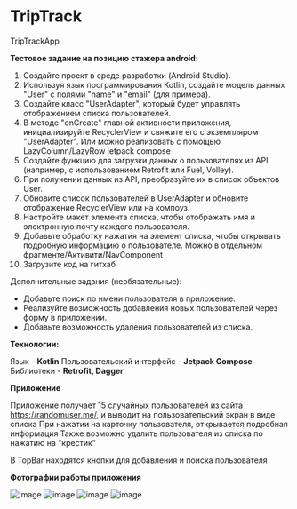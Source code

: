 # TripTrack
TripTrackApp

**Тестовое задание на позицию стажера android:**

1. Создайте проект в среде разработки (Android Studio).
2. Используя язык программирования Kotlin, создайте модель данных "User" с полями "name" и "email" (для примера).
3. Создайте класс "UserAdapter", который будет управлять отображением списка пользователей.
4. В методе "onCreate" главной активности приложения, инициализируйте RecyclerView и свяжите его с экземпляром "UserAdapter".
Или можно реализовать с помощью LazyColumn/LazyRow jetpack compose
5. Создайте функцию для загрузки данных о пользователях из API (например, с использованием Retrofit или Fuel, Volley).
6. При получении данных из API, преобразуйте их в список объектов User.
7. Обновите список пользователей в UserAdapter и обновите отображение RecyclerView или на компоуз.
8. Настройте макет элемента списка, чтобы отображать имя и электронную почту каждого пользователя.
9. Добавьте обработку нажатия на элемент списка, чтобы открывать подробную информацию о пользователе.
Можно в отдельном фрагменте/Активити/NavComponent
10. Загрузите код на гитхаб

Дополнительные задания (необязательные):
- Добавьте поиск по имени пользователя в приложение.
- Реализуйте возможность добавления новых пользователей через форму в приложении.
- Добавьте возможность удаления пользователей из списка.


**Технологии:**

Язык - **Kotlin**
Пользовательский интерфейс - **Jetpack Compose**
Библиотеки - **Retrofit, Dagger**

**Приложение**

Приложение получает 15 случайных пользователей из сайта https://randomuser.me/, и выводит на пользовательский экран в виде списка
При нажатии на карточку пользователя, открывается подробная информация
Также возможно удалить пользователя из списка по нажатию на "крестик"

В TopBar находятся кнопки для добавления и поиска пользователя

**Фотографии работы приложения**

![image](https://github.com/aidarchikmaturmalaichik/TripTrack/assets/120299872/a816e972-f048-4f15-85be-87cc778c8294)
![image](https://github.com/aidarchikmaturmalaichik/TripTrack/assets/120299872/d315f09b-b574-400f-b6f6-a880c7c97017)
![image](https://github.com/aidarchikmaturmalaichik/TripTrack/assets/120299872/c0af6092-ffe3-4ce6-884c-8b877c96cea5)
![image](https://github.com/aidarchikmaturmalaichik/TripTrack/assets/120299872/3cfb634a-5415-4815-94b2-991b772ff5da)


